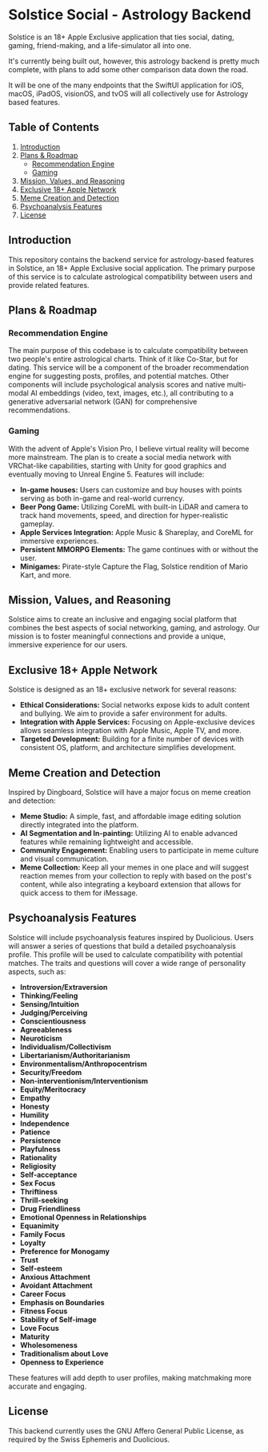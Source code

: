 # Solstice Social - Astrology Backend

Solstice is an 18+ Apple Exclusive application that ties social, dating, gaming, friend-making, and a life-simulator all into one.

It's currently being built out, however, this astrology backend is pretty much complete, with plans to add some other comparison data down the road.

It will be one of the many endpoints that the SwiftUI application for iOS, macOS, iPadOS, visionOS, and tvOS will all collectively use for Astrology based features.

## Table of Contents
1. [Introduction](#introduction)
2. [Plans & Roadmap](#plans--roadmap)
    - [Recommendation Engine](#recommendation-engine)
    - [Gaming](#gaming)
3. [Mission, Values, and Reasoning](#mission-values-and-reasoning)
4. [Exclusive 18+ Apple Network](#exclusive-18-apple-network)
5. [Meme Creation and Detection](#meme-creation-and-detection)
6. [Psychoanalysis Features](#psychoanalysis-features)
7. [License](#license)

## Introduction

This repository contains the backend service for astrology-based features in Solstice, an 18+ Apple Exclusive social application. The primary purpose of this service is to calculate astrological compatibility between users and provide related features.

## Plans & Roadmap

### Recommendation Engine

The main purpose of this codebase is to calculate compatibility between two people's entire astrological charts. Think of it like Co-Star, but for dating. This service will be a component of the broader recommendation engine for suggesting posts, profiles, and potential matches. Other components will include psychological analysis scores and native multi-modal AI embeddings (video, text, images, etc.), all contributing to a generative adversarial network (GAN) for comprehensive recommendations.

### Gaming

With the advent of Apple's Vision Pro, I believe virtual reality will become more mainstream. The plan is to create a social media network with VRChat-like capabilities, starting with Unity for good graphics and eventually moving to Unreal Engine 5. Features will include:

- **In-game houses:** Users can customize and buy houses with points serving as both in-game and real-world currency.
- **Beer Pong Game:** Utilizing CoreML with built-in LiDAR and camera to track hand movements, speed, and direction for hyper-realistic gameplay.
- **Apple Services Integration:** Apple Music & Shareplay, and CoreML for immersive experiences.
- **Persistent MMORPG Elements:** The game continues with or without the user.
- **Minigames:** Pirate-style Capture the Flag, Solstice rendition of Mario Kart, and more.

## Mission, Values, and Reasoning

Solstice aims to create an inclusive and engaging social platform that combines the best aspects of social networking, gaming, and astrology. Our mission is to foster meaningful connections and provide a unique, immersive experience for our users.

## Exclusive 18+ Apple Network

Solstice is designed as an 18+ exclusive network for several reasons:

- **Ethical Considerations:** Social networks expose kids to adult content and bullying. We aim to provide a safer environment for adults.
- **Integration with Apple Services:** Focusing on Apple-exclusive devices allows seamless integration with Apple Music, Apple TV, and more.
- **Targeted Development:** Building for a finite number of devices with consistent OS, platform, and architecture simplifies development.

## Meme Creation and Detection

Inspired by Dingboard, Solstice will have a major focus on meme creation and detection:

- **Meme Studio:** A simple, fast, and affordable image editing solution directly integrated into the platform.
- **AI Segmentation and In-painting:** Utilizing AI to enable advanced features while remaining lightweight and accessible.
- **Community Engagement:** Enabling users to participate in meme culture and visual communication.
- **Meme Collection:** Keep all your memes in one place and will suggest reaction memes from your collection to reply with based on the post's content, while also integrating a keyboard extension that allows for quick access to them for iMessage.

## Psychoanalysis Features

Solstice will include psychoanalysis features inspired by Duolicious. Users will answer a series of questions that build a detailed psychoanalysis profile. This profile will be used to calculate compatibility with potential matches. The traits and questions will cover a wide range of personality aspects, such as:

- **Introversion/Extraversion**
- **Thinking/Feeling**
- **Sensing/Intuition**
- **Judging/Perceiving**
- **Conscientiousness**
- **Agreeableness**
- **Neuroticism**
- **Individualism/Collectivism**
- **Libertarianism/Authoritarianism**
- **Environmentalism/Anthropocentrism**
- **Security/Freedom**
- **Non-interventionism/Interventionism**
- **Equity/Meritocracy**
- **Empathy**
- **Honesty**
- **Humility**
- **Independence**
- **Patience**
- **Persistence**
- **Playfulness**
- **Rationality**
- **Religiosity**
- **Self-acceptance**
- **Sex Focus**
- **Thriftiness**
- **Thrill-seeking**
- **Drug Friendliness**
- **Emotional Openness in Relationships**
- **Equanimity**
- **Family Focus**
- **Loyalty**
- **Preference for Monogamy**
- **Trust**
- **Self-esteem**
- **Anxious Attachment**
- **Avoidant Attachment**
- **Career Focus**
- **Emphasis on Boundaries**
- **Fitness Focus**
- **Stability of Self-image**
- **Love Focus**
- **Maturity**
- **Wholesomeness**
- **Traditionalism about Love**
- **Openness to Experience**

These features will add depth to user profiles, making matchmaking more accurate and engaging.

## License

This backend currently uses the GNU Affero General Public License, as required by the Swiss Ephemeris and Duolicious.